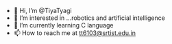 - 👋 Hi, I’m @TiyaTyagi
- 👀 I’m interested in ...robotics and artificial intelligence 
- 🌱 I’m currently learning C language 
- 📫 How to reach me at tt6103@srtist.edu.in

<!---
TiyaTyagi/TiyaTyagi is a ✨ special ✨ repository because its `README.md` (this file) appears on your GitHub profile.
You can click the Preview link to take a look at your changes.
--->

